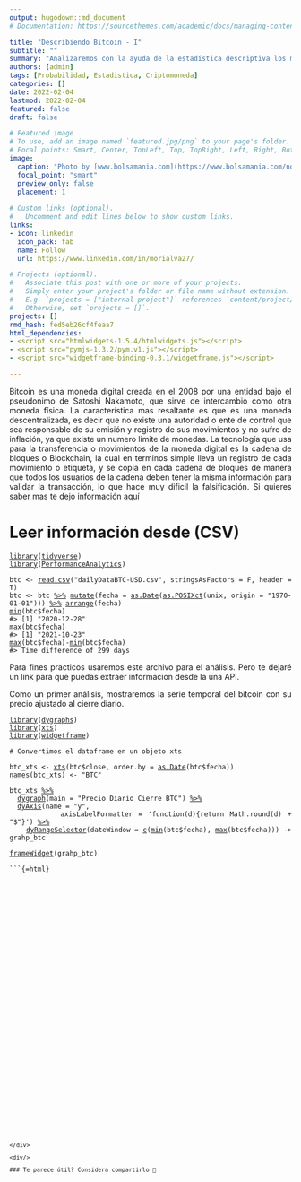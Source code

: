 ```yaml
---
output: hugodown::md_document
# Documentation: https://sourcethemes.com/academic/docs/managing-content/

title: "Describiendo Bitcoin - I"
subtitle: ""
summary: "Analizaremos con la ayuda de la estadística descriptiva los movimientos de una criptomoneda"
authors: [admin]
tags: [Probabilidad, Estadistica, Criptomoneda]
categories: []
date: 2022-02-04
lastmod: 2022-02-04
featured: false
draft: false

# Featured image
# To use, add an image named `featured.jpg/png` to your page's folder.
# Focal points: Smart, Center, TopLeft, Top, TopRight, Left, Right, BottomLeft, Bottom, BottomRight.
image:
  caption: "Photo by [www.bolsamania.com](https://www.bolsamania.com/noticias/criptodivisas/el-bitcoin-corrige-un-10-fin-del-rally-o-toma-de-beneficios--8277113.html)"
  focal_point: "smart"
  preview_only: false
  placement: 1
  
# Custom links (optional).
#   Uncomment and edit lines below to show custom links.
links:
- icon: linkedin
  icon_pack: fab
  name: Follow
  url: https://www.linkedin.com/in/morialva27/

# Projects (optional).
#   Associate this post with one or more of your projects.
#   Simply enter your project's folder or file name without extension.
#   E.g. `projects = ["internal-project"]` references `content/project/deep-learning/index.md`.
#   Otherwise, set `projects = []`.
projects: []
rmd_hash: fed5eb26cf4feaa7
html_dependencies:
- <script src="htmlwidgets-1.5.4/htmlwidgets.js"></script>
- <script src="pymjs-1.3.2/pym.v1.js"></script>
- <script src="widgetframe-binding-0.3.1/widgetframe.js"></script>

---
```


<div style="text-align: justify">

Bitcoin es una moneda digital creada en el 2008 por una entidad bajo el pseudonimo de Satoshi Nakamoto, que sirve de intercambio como otra moneda física. La característica mas resaltante es que es una moneda descentralizada, es decir que no existe una autoridad o ente de control que sea responsable de su emisión y registro de sus movimientos y no sufre de inflación, ya que existe un numero limite de monedas. La tecnología que usa para la transferencia o movimientos de la moneda digital es la cadena de bloques o Blockchain, la cual en terminos simple lleva un registro de cada movimiento o etiqueta, y se copia en cada cadena de bloques de manera que todos los usuarios de la cadena deben tener la misma información para validar la transacción, lo que hace muy dificil la falsificación. Si quieres saber mas te dejo información [aquí](https://es.wikipedia.org/wiki/Bitcoin)

# Leer información desde (CSV)

<div class="highlight">

<pre class='chroma'><code class='language-r' data-lang='r'><span class='kr'><a href='https://rdrr.io/r/base/library.html'>library</a></span><span class='o'>(</span><span class='nv'><a href='https://tidyverse.tidyverse.org'>tidyverse</a></span><span class='o'>)</span>
<span class='kr'><a href='https://rdrr.io/r/base/library.html'>library</a></span><span class='o'>(</span><span class='nv'><a href='https://github.com/braverock/PerformanceAnalytics'>PerformanceAnalytics</a></span><span class='o'>)</span>

<span class='nv'>btc</span> <span class='o'>&lt;-</span> <span class='nf'><a href='https://rdrr.io/r/utils/read.table.html'>read.csv</a></span><span class='o'>(</span><span class='s'>"dailyDataBTC-USD.csv"</span>, stringsAsFactors <span class='o'>=</span> <span class='kc'>F</span>, header <span class='o'>=</span> <span class='kc'>T</span><span class='o'>)</span>
<span class='nv'>btc</span> <span class='o'>&lt;-</span> <span class='nv'>btc</span> <span class='o'><a href='https://magrittr.tidyverse.org/reference/pipe.html'>%&gt;%</a></span> <span class='nf'><a href='https://dplyr.tidyverse.org/reference/mutate.html'>mutate</a></span><span class='o'>(</span>fecha <span class='o'>=</span> <span class='nf'><a href='https://rdrr.io/r/base/as.Date.html'>as.Date</a></span><span class='o'>(</span><span class='nf'><a href='https://rdrr.io/r/base/as.POSIXlt.html'>as.POSIXct</a></span><span class='o'>(</span><span class='nv'>unix</span>, origin <span class='o'>=</span> <span class='s'>"1970-01-01"</span><span class='o'>)</span><span class='o'>)</span><span class='o'>)</span> <span class='o'><a href='https://magrittr.tidyverse.org/reference/pipe.html'>%&gt;%</a></span> <span class='nf'><a href='https://dplyr.tidyverse.org/reference/arrange.html'>arrange</a></span><span class='o'>(</span><span class='nv'>fecha</span><span class='o'>)</span>
<span class='nf'><a href='https://rdrr.io/r/base/Extremes.html'>min</a></span><span class='o'>(</span><span class='nv'>btc</span><span class='o'>$</span><span class='nv'>fecha</span><span class='o'>)</span>
<span class='c'>#&gt; [1] "2020-12-28"</span>
<span class='nf'><a href='https://rdrr.io/r/base/Extremes.html'>max</a></span><span class='o'>(</span><span class='nv'>btc</span><span class='o'>$</span><span class='nv'>fecha</span><span class='o'>)</span>
<span class='c'>#&gt; [1] "2021-10-23"</span>
<span class='nf'><a href='https://rdrr.io/r/base/Extremes.html'>max</a></span><span class='o'>(</span><span class='nv'>btc</span><span class='o'>$</span><span class='nv'>fecha</span><span class='o'>)</span><span class='o'>-</span><span class='nf'><a href='https://rdrr.io/r/base/Extremes.html'>min</a></span><span class='o'>(</span><span class='nv'>btc</span><span class='o'>$</span><span class='nv'>fecha</span><span class='o'>)</span>
<span class='c'>#&gt; Time difference of 299 days</span></code></pre>

</div>

Para fines practicos usaremos este archivo para el análisis. Pero te dejaré un link para que puedas extraer informacion desde la una API.

Como un primer análisis, mostraremos la serie temporal del bitcoin con su precio ajustado al cierre diario.

<div class="highlight">

<pre class='chroma'><code class='language-r' data-lang='r'><span class='kr'><a href='https://rdrr.io/r/base/library.html'>library</a></span><span class='o'>(</span><span class='nv'><a href='https://github.com/rstudio/dygraphs'>dygraphs</a></span><span class='o'>)</span>
<span class='kr'><a href='https://rdrr.io/r/base/library.html'>library</a></span><span class='o'>(</span><span class='nv'><a href='https://github.com/joshuaulrich/xts'>xts</a></span><span class='o'>)</span>
<span class='kr'><a href='https://rdrr.io/r/base/library.html'>library</a></span><span class='o'>(</span><span class='nv'><a href='https://github.com/bhaskarvk/widgetframe'>widgetframe</a></span><span class='o'>)</span>

<span class='c'># Convertimos el dataframe en un objeto xts</span>

<span class='nv'>btc_xts</span> <span class='o'>&lt;-</span> <span class='nf'><a href='https://rdrr.io/pkg/xts/man/xts.html'>xts</a></span><span class='o'>(</span><span class='nv'>btc</span><span class='o'>$</span><span class='nv'>close</span>, order.by <span class='o'>=</span> <span class='nf'><a href='https://rdrr.io/pkg/zoo/man/yearmon.html'>as.Date</a></span><span class='o'>(</span><span class='nv'>btc</span><span class='o'>$</span><span class='nv'>fecha</span><span class='o'>)</span><span class='o'>)</span>
<span class='nf'><a href='https://rdrr.io/r/base/names.html'>names</a></span><span class='o'>(</span><span class='nv'>btc_xts</span><span class='o'>)</span> <span class='o'>&lt;-</span> <span class='s'>"BTC"</span>

<span class='nv'>btc_xts</span> <span class='o'><a href='https://rdrr.io/pkg/dygraphs/man/dygraphs-exports.html'>%&gt;%</a></span>
  <span class='nf'><a href='https://rdrr.io/pkg/dygraphs/man/dygraph.html'>dygraph</a></span><span class='o'>(</span>main <span class='o'>=</span> <span class='s'>"Precio Diario Cierre BTC"</span><span class='o'>)</span> <span class='o'><a href='https://rdrr.io/pkg/dygraphs/man/dygraphs-exports.html'>%&gt;%</a></span>
  <span class='nf'><a href='https://rdrr.io/pkg/dygraphs/man/dyAxis.html'>dyAxis</a></span><span class='o'>(</span>name <span class='o'>=</span> <span class='s'>"y"</span>,
         axisLabelFormatter <span class='o'>=</span> <span class='s'>'function(d)&#123;return Math.round(d) + "$"&#125;'</span><span class='o'>)</span> <span class='o'><a href='https://rdrr.io/pkg/dygraphs/man/dygraphs-exports.html'>%&gt;%</a></span>
    <span class='nf'><a href='https://rdrr.io/pkg/dygraphs/man/dyRangeSelector.html'>dyRangeSelector</a></span><span class='o'>(</span>dateWindow <span class='o'>=</span> <span class='nf'><a href='https://rdrr.io/r/base/c.html'>c</a></span><span class='o'>(</span><span class='nf'><a href='https://rdrr.io/r/base/Extremes.html'>min</a></span><span class='o'>(</span><span class='nv'>btc</span><span class='o'>$</span><span class='nv'>fecha</span><span class='o'>)</span>, <span class='nf'><a href='https://rdrr.io/r/base/Extremes.html'>max</a></span><span class='o'>(</span><span class='nv'>btc</span><span class='o'>$</span><span class='nv'>fecha</span><span class='o'>)</span><span class='o'>)</span><span class='o'>)</span> <span class='o'>-&gt;</span> <span class='nv'>grahp_btc</span>

<span class='nf'><a href='https://rdrr.io/pkg/widgetframe/man/frameWidget.html'>frameWidget</a></span><span class='o'>(</span><span class='nv'>grahp_btc</span><span class='o'>)</span>

```{=html}
<div id="htmlwidget-55bf0cffe2e7cccb4314" style="width:100%;height:415.296px;" class="widgetframe html-widget"></div>
<script type="application/json" data-for="htmlwidget-55bf0cffe2e7cccb4314">{"x":{"url":"figs//widgets/widget_unnamed-chunk-2.html","options":{"xdomain":"*","allowfullscreen":false,"lazyload":false}},"evals":[],"jsHooks":[]}</script>
```</code></pre>

</div>

<div/>

### Te parece útil? Considera compartirlo 🙌

